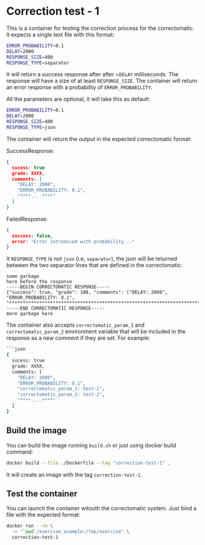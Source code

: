 # Correction test - 1

This is a container for testing the correction process for the correctomatic. It expects a single text file with this format:

```sh
ERROR_PROBABILITY=0.1
DELAY=2000
RESPONSE_SIZE=400
RESPONSE_TYPE=separator
```

It will return a success response after after ~`DELAY` milliseconds. The response will have a size of at least `RESPONSE_SIZE`. The container will return an error response with a probability of `ERROR_PROBABILITY`.

All the parameters are optional, it will take this as default:
```sh
ERROR_PROBABILITY=0.1
DELAY=2000
RESPONSE_SIZE=400
RESPONSE_TYPE=json
```

The container will return the output in the expected correctomatic format:

SuccessResponse:
```json
{
  sucess: true
  grade: XXXX,
  comments: [
    "DELAY: 2000",
    "ERROR_PROBABILITY: 0.1",
    "****....****"
  ]
}
```

FailedResponse:
```json
{
  success: false,
  error: "Error introduced with probability..."
}
```

It `RESPONSE_TYPE` is not `json` (i.e, `separator`), the json will be returned between the two separator lines that are defined in the correctomatic:
```
some garbage
here before the response
-----BEGIN CORRECTOMATIC RESPONSE-----
{"success": true, "grade": 100, "comments": ["DELAY: 2000", "ERROR_PROBABILITY: 0.1", "**********************************************************************************************************************************************************************************************************************************************************************************************************************"]}
-----END CORRECTOMATIC RESPONSE-----
more garbage here
```

The container also accepts `correctomatic_param_1` and `correctomatic_param_2` environment variable that will be included in the response as a new comment if they are set. For example:
```sh
```json
{
  sucess: true
  grade: XXXX,
  comments: [
    "DELAY: 2000",
    "ERROR_PROBABILITY: 0.1",
    "correctomatic_param_1: test-1",
    "correctomatic_param_2: test-2",
    "****....****"
  ]
}
```


## Build the image

You can build the image running `build.sh` or just using docker build command:
```sh
docker build --file ./Dockerfile --tag "correction-test-1" .
```

It will create an image with the tag `correction-test-1`.

## Test the container

You can launch the container witouth the correctomatic system. Just bind a file with the expected format:

```sh
docker run --rm \
  -v "`pwd`/exercise_example:/tmp/exercise" \
  correction-test-1
```
